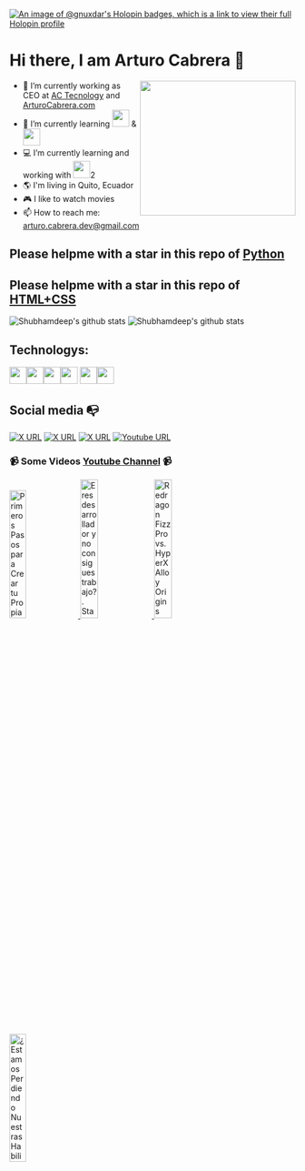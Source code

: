 [![An image of @gnuxdar's Holopin badges, which is a link to view their full Holopin profile](https://holopin.me/gnuxdar)](https://holopin.io/@gnuxdar)
# Hi there, I am Arturo Cabrera 👋
<a href="htpps://arturocabrera.com"><img align="right" width="274" height="237" src="https://github.com/user-attachments/assets/9a370835-16e7-425b-a4a9-c5f74dede0e7"></a>
- 🔭 I’m currently working as CEO at [AC Tecnology](https://actecnology.com/) and [ArturoCabrera.com](https://arturocabrera.com/)
- 🌱 I’m currently learning [<a href ="https://www.python.org/" title="Python"><img src="https://upload.wikimedia.org/wikipedia/commons/thumb/c/c3/Python-logo-notext.svg/600px-Python-logo-notext.svg.png" height="30px"></a>](https://www.python.org/) & [<a><img src="https://v2.vuejs.org/images/logo.svg" height="30px"></a>](https://vuejs.org/)
- :computer: I’m currently learning and working with <a href="https://business.adobe.com/la/products/magento/magento-commerce.html"><img src="https://avatars.githubusercontent.com/u/168457?s=200&v=4" height="30px"></a>2
- :earth_americas: I'm living in Quito, Ecuador
- :video_game: I like to watch movies
- 📫 How to reach me: arturo.cabrera.dev@gmail.com

## Please helpme with a star in this repo of [Python](https://github.com/GNUXDAR/scripts_py)
## Please helpme with a star in this repo of [HTML+CSS]([https://github.com/GNUXDAR/scripts_py](https://github.com/GNUXDAR/frontend-design))



![Shubhamdeep's github stats](https://github-readme-stats.vercel.app/api/top-langs/?username=gnuxdar&layout=compact&langs_count=8&hide_border=true)
![Shubhamdeep's github stats](https://github-readme-stats.vercel.app/api?username=gnuxdar&show_icons=true&hide_border=true)


## Technologys:

<a href="https://www.php.net/"><img src="https://www.php.net/images/logos/php-logo.svg" height="30px"></a><a href="https://codeigniter.com/"><img src="https://codeigniter.com/assets/icons/ci-footer.png" height="30px"></a><a href="https://laravel.com/"><img src="https://laravel.com/img/logomark.min.svg" height="30px"></a><!--<a href="https://vuejs.org/"><img src="https://i.imgur.com/scrcyJ3.png" height="30px"></a>--><a href="https://business.adobe.com/la/products/magento/magento-commerce.html"><img src="https://avatars.githubusercontent.com/u/168457?s=200&v=4" height="30px"></a>
<a href ="https://www.python.org/"><img src="https://upload.wikimedia.org/wikipedia/commons/thumb/c/c3/Python-logo-notext.svg/600px-Python-logo-notext.svg.png" height="30px"></a><a href ="https://flask.palletsprojects.com/en/2.3.x/"><img src="https://flask.palletsprojects.com/en/2.3.x/_images/flask-horizontal.png" height="30px"></a>

<!-- <img src="https://upload.wikimedia.org/wikipedia/en/0/00/IBM_Watson_Logo_2017.png" height="30px">
<img src="https://media-exp1.licdn.com/dms/image/C4E0BAQHvLVhwV-YgGA/company-logo_200_200/0?e=2159024400&v=beta&t=GW4TEt4KUUpG_U7cVuCLIwFfw_ge5DrBmYczuciU844" height="30px"> -->

## Social media :mailbox_with_no_mail:

[![X URL](https://img.shields.io/twitter/follow/gnuxdar?style=flat-square&logo=x&logoColor=0000&label=Follow&color=000)](https://x.com/gnuxdar/)
[![X URL](https://img.shields.io/twitter/follow/gnuxdar?style=flat-square&logo=instagram&logoColor=0000&label=follow&color=b32821)](https://www.instagram.com/gnuxdar/)
[![X URL](https://img.shields.io/twitter/follow/gnuxdar?style=flat-square&logo=linkedin&label=follow&color=0072b1)](https://www.linkedin.com/in/arturo-cabrera/)
[![Youtube URL](https://img.shields.io/youtube/channel/subscribers/UCJYo8D21cZxPR9vC4IUXanA)](https://www.youtube.com/user/gnuxdar?sub_confirmation=1)

<!-- - 👯 I’m looking to collaborate on ...
- 🤔 I’m looking for help with ...
- 💬 Ask me about ...
- 📫 How to reach me: ...
- 😄 Pronouns: ...
- ⚡ Fun fact: ...
-->

### 📹 Some Videos [Youtube Channel](https://youtube.com/gnuxdar?sub_confirmation=1) 📹 

<a href='https://www.youtube.com/watch?v=0rDo5ggScUk&list=PL-gvMk21wYr45cmMEcqa8-CteI-hlu-1s&index=4' target='_blank'>
  <img width='24%' src='https://img.youtube.com/vi/0rDo5ggScUk/mqdefault.jpg' title='Primeros Pasos para Crear tu Propia Página Web' />
</a>
<a href='https://www.youtube.com/watch?v=Uw_RZ7HbfLk' target='_blank'>
  <img width='25%' src='https://img.youtube.com/vi/Uw_RZ7HbfLk/mqdefault.jpg' title='Eres desarrollador y no consigues trabajo?. Stay Calm!' />
</a>
<a href='https://www.youtube.com/watch?v=8MTx0vtqbMo' target='_blank'>
  <img width='25%' src='https://img.youtube.com/vi/8MTx0vtqbMo/mqdefault.jpg' title='Redragon Fizz Pro vs. HyperX Alloy Origins 60 ' />
</a>
<a href='https://www.youtube.com/watch?v=HS5nVDLwFD0' target='_blank'>
  <img width='24%' src='https://img.youtube.com/vi/HS5nVDLwFD0/mqdefault.jpg' title='¿Estamos Perdiendo Nuestras Habilidades como Desarrolladores?' />
</a>
